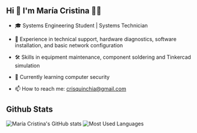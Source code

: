 ## Hi  👋 I'm María Cristina 👩‍💻
- 🎓 Systems Engineering Student | Systems Technician 

- 🔧 Experience in technical support, hardware diagnostics, software installation, and basic network configuration
  
- 🛠️ Skills in equipment maintenance, component soldering and Tinkercad simulation

- 🌱 Currently learning computer security

- 📫 How to reach me: crisquinchia@gmail.com

## Github Stats  

![María Cristina's GitHub stats](https://github-readme-stats.vercel.app/api?username=cristinavergara1&show_icons=true&theme=radical&hide_border=true) ![Most Used Languages](https://github-readme-stats.vercel.app/api/top-langs/?username=cristinavergara1&theme=radical&langs_count=15&layout=compact&hide_border=true)




<!--
**cristinavergara1/cristinavergara1** is a ✨ _special_ ✨ repository because its `README.md` (this file) appears on your GitHub profile.

Here are some ideas to get you started:

- 🔭 I’m currently working on ...
- 🌱 I’m currently learning ...
- 👯 I’m looking to collaborate on ...
- 🤔 I’m looking for help with ...
- 💬 Ask me about ...
- 📫 How to reach me: ...
- 😄 Pronouns: ...
- ⚡ Fun fact: ...
-->
